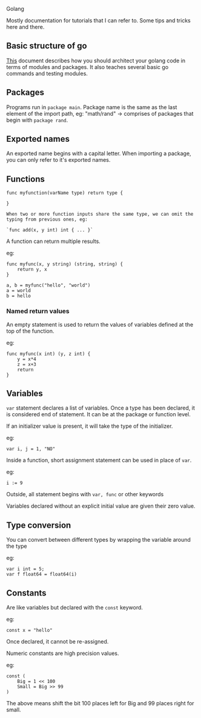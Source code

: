 Golang

Mostly documentation for tutorials that I can refer to. Some tips and tricks here and there.

## Basic structure of go

[This](https://golang.org/doc/code.html) document describes how you should architect your golang code in terms of modules and packages. It also teaches several basic go commands and testing modules.

## Packages

Programs run in `package main`. Package name is the same as the last element of the import path, eg: "math/rand" -> comprises of packages that begin with `package rand`.

## Exported names

An exported name begins with a capital letter. When importing a package, you can only refer to it's exported names.

## Functions

```
func myfunction(varName type) return type {

}

When two or more function inputs share the same type, we can omit the typing from previous ones, eg:

`func add(x, y int) int { ... }`
```

A function can return multiple results.

eg:

```
func myfunc(x, y string) (string, string) {
    return y, x
}

a, b = myfunc("hello", "world")
a = world
b = hello
```

### Named return values

An empty statement is used to return the values of variables defined at the top of the function.

eg:

```
func myfunc(x int) (y, z int) {
    y = x*4
    z = x+3
    return
}
```

## Variables

`var` statement declares a list of variables. Once a type has been declared, it is considered end of statement. It can be at the package or function level.

If an initializer value is present, it will take the type of the initializer.

eg:

`var i, j = 1, "NO"`

Inside a function, short assignment statement can be used in place of `var`.

eg:

`i := 9`

Outside, all statement begins with `var, func` or other keywords

Variables declared without an explicit initial value are given their zero value.

## Type conversion

You can convert between different types by wrapping the variable around the type

eg:

```
var i int = 5;
var f float64 = float64(i)
```

## Constants

Are like variables but declared with the `const` keyword.

eg:

`const x = "hello"`

Once declared, it cannot be re-assigned.

Numeric constants are high precision values.

eg:

```
const (
    Big = 1 << 100
    Small = Big >> 99
)
```

The above means shift the bit 100 places left for Big and 99 places right for small.